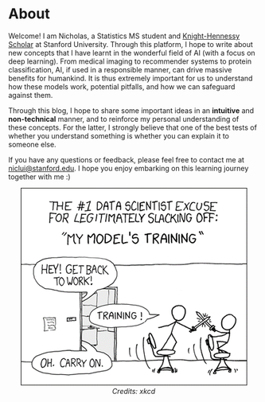 # About

Welcome! I am Nicholas, a Statistics MS student and <a href="https://knight-hennessy.stanford.edu/program/scholars/2021/nicholas-lui" title="Knight-Hennessy Scholar">Knight-Hennessy Scholar</a> at Stanford University. Through this platform, I hope to write about new concepts that I have learnt in the wonderful field of AI (with a focus on deep learning). From medical imaging to recommender systems to protein classification, AI, if used in a responsible manner, can drive massive benefits for humankind. It is thus extremely important for us to understand how these models work, potential pitfalls, and how we can safeguard against them.

Through this blog, I hope to share some important ideas in an **intuitive** and **non-technical** manner, and to reinforce my personal understanding of these concepts. For the latter, I strongly believe that one of the best tests of whether you understand something is whether you can explain it to someone else.

If you have any questions or feedback, please feel free to contact me at <a href="mailto:niclui@stanford.edu" title="niclui@stanford.edu">niclui@stanford.edu</a>. I hope you enjoy embarking on this learning journey together with me :)

<center>
<img src="images/xkcd.png" alt="hi" class="inline"/>
<em>Credits: xkcd</em>
</center>
